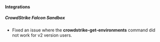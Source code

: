 
#### Integrations
##### CrowdStrike Falcon Sandbox
- Fixed an issue where the **crowdstrike-get-environments** command did not work for v2 version users.

